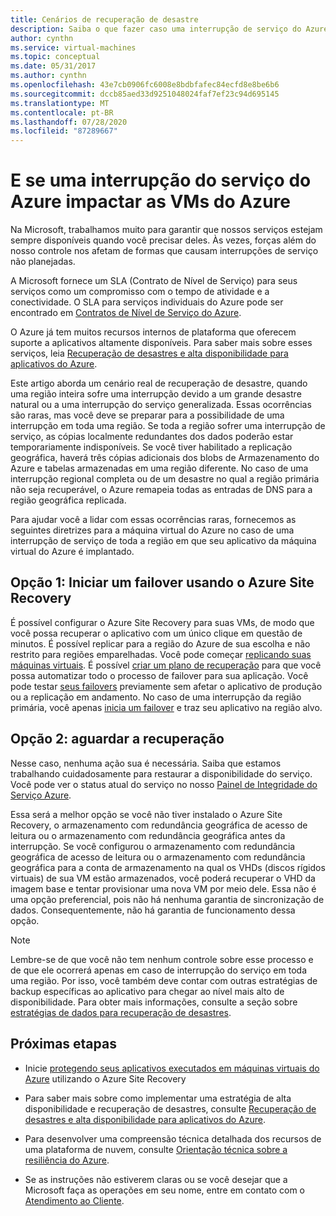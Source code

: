 ```yaml
---
title: Cenários de recuperação de desastre
description: Saiba o que fazer caso uma interrupção de serviço do Azure afete as máquinas virtuais do Azure.
author: cynthn
ms.service: virtual-machines
ms.topic: conceptual
ms.date: 05/31/2017
ms.author: cynthn
ms.openlocfilehash: 43e7cb0906fc6008e8bdbfafec84ecfd8e8be6b6
ms.sourcegitcommit: dccb85aed33d9251048024faf7ef23c94d695145
ms.translationtype: MT
ms.contentlocale: pt-BR
ms.lasthandoff: 07/28/2020
ms.locfileid: "87289667"
---
```

# <a name="what-if-an-azure-service-disruption-impacts-azure-vms"></a>E se uma interrupção do serviço do Azure impactar as VMs do Azure
Na Microsoft, trabalhamos muito para garantir que nossos serviços estejam sempre disponíveis quando você precisar deles. Às vezes, forças além do nosso controle nos afetam de formas que causam interrupções de serviço não planejadas.

A Microsoft fornece um SLA (Contrato de Nível de Serviço) para seus serviços como um compromisso com o tempo de atividade e a conectividade. O SLA para serviços individuais do Azure pode ser encontrado em [Contratos de Nível de Serviço do Azure](https://azure.microsoft.com/support/legal/sla/).

O Azure já tem muitos recursos internos de plataforma que oferecem suporte a aplicativos altamente disponíveis. Para saber mais sobre esses serviços, leia [Recuperação de desastres e alta disponibilidade para aplicativos do Azure](../resiliency/resiliency-disaster-recovery-high-availability-azure-applications.md).

Este artigo aborda um cenário real de recuperação de desastre, quando uma região inteira sofre uma interrupção devido a um grande desastre natural ou a uma interrupção do serviço generalizada. Essas ocorrências são raras, mas você deve se preparar para a possibilidade de uma interrupção em toda uma região. Se toda a região sofrer uma interrupção de serviço, as cópias localmente redundantes dos dados poderão estar temporariamente indisponíveis. Se você tiver habilitado a replicação geográfica, haverá três cópias adicionais dos blobs de Armazenamento do Azure e tabelas armazenadas em uma região diferente. No caso de uma interrupção regional completa ou de um desastre no qual a região primária não seja recuperável, o Azure remapeia todas as entradas de DNS para a região geográfica replicada.

Para ajudar você a lidar com essas ocorrências raras, fornecemos as seguintes diretrizes para a máquina virtual do Azure no caso de uma interrupção de serviço de toda a região em que seu aplicativo da máquina virtual do Azure é implantado.

## <a name="option-1-initiate-a-failover-by-using-azure-site-recovery"></a>Opção 1: Iniciar um failover usando o Azure Site Recovery
É possível configurar o Azure Site Recovery para suas VMs, de modo que você possa recuperar o aplicativo com um único clique em questão de minutos. É possível replicar para a região do Azure de sua escolha e não restrito para regiões emparelhadas. Você pode começar [replicando suas máquinas virtuais](https://aka.ms/a2a-getting-started). É possível [criar um plano de recuperação](../site-recovery/site-recovery-create-recovery-plans.md) para que você possa automatizar todo o processo de failover para sua aplicação. Você pode testar [seus failovers](../site-recovery/site-recovery-test-failover-to-azure.md) previamente sem afetar o aplicativo de produção ou a replicação em andamento. No caso de uma interrupção da região primária, você apenas [inicia um failover](../site-recovery/site-recovery-failover.md) e traz seu aplicativo na região alvo.


## <a name="option-2-wait-for-recovery"></a>Opção 2: aguardar a recuperação
Nesse caso, nenhuma ação sua é necessária. Saiba que estamos trabalhando cuidadosamente para restaurar a disponibilidade do serviço. Você pode ver o status atual do serviço no nosso [Painel de Integridade do Serviço Azure](https://azure.microsoft.com/status/).

Essa será a melhor opção se você não tiver instalado o Azure Site Recovery, o armazenamento com redundância geográfica de acesso de leitura ou o armazenamento com redundância geográfica antes da interrupção. Se você configurou o armazenamento com redundância geográfica de acesso de leitura ou o armazenamento com redundância geográfica para a conta de armazenamento na qual os VHDs (discos rígidos virtuais) de sua VM estão armazenados, você poderá recuperar o VHD da imagem base e tentar provisionar uma nova VM por meio dele. Essa não é uma opção preferencial, pois não há nenhuma garantia de sincronização de dados. Consequentemente, não há garantia de funcionamento dessa opção.


> [!NOTE]
> Lembre-se de que você não tem nenhum controle sobre esse processo e de que ele ocorrerá apenas em caso de interrupção do serviço em toda uma região. Por isso, você também deve contar com outras estratégias de backup específicas ao aplicativo para chegar ao nível mais alto de disponibilidade. Para obter mais informações, consulte a seção sobre [estratégias de dados para recuperação de desastres](/azure/architecture/reliability/disaster-recovery#disaster-recovery-plan).
>
>

## <a name="next-steps"></a>Próximas etapas

- Inicie [protegendo seus aplicativos executados em máquinas virtuais do Azure](https://aka.ms/a2a-getting-started) utilizando o Azure Site Recovery

- Para saber mais sobre como implementar uma estratégia de alta disponibilidade e recuperação de desastres, consulte [Recuperação de desastres e alta disponibilidade para aplicativos do Azure](../resiliency/resiliency-disaster-recovery-high-availability-azure-applications.md).

- Para desenvolver uma compreensão técnica detalhada dos recursos de uma plataforma de nuvem, consulte [Orientação técnica sobre a resiliência do Azure](../data-lake-store/data-lake-store-disaster-recovery-guidance.md).


- Se as instruções não estiverem claras ou se você desejar que a Microsoft faça as operações em seu nome, entre em contato com o [Atendimento ao Cliente](https://portal.azure.com/#blade/Microsoft_Azure_Support/HelpAndSupportBlade).
